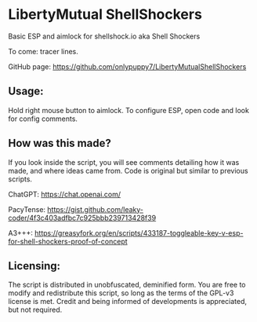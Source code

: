 # LibertyMutual ShellShockers
Basic ESP and aimlock for shellshock.io aka Shell Shockers

To come: tracer lines.

GitHub page: https://github.com/onlypuppy7/LibertyMutualShellShockers

## Usage:

Hold right mouse button to aimlock. To configure ESP, open code and look for config comments.

## How was this made?

If you look inside the script, you will see comments detailing how it was made, and where ideas came from. Code is original but similar to previous scripts.

ChatGPT: https://chat.openai.com/

PacyTense: https://gist.github.com/leaky-coder/4f3c403adfbc7c925bbb239713428f39

A3+++: https://greasyfork.org/en/scripts/433187-toggleable-key-v-esp-for-shell-shockers-proof-of-concept

## Licensing:

The script is distributed in unobfuscated, deminified form. You are free to modify and redistribute this script, so long as the terms of the GPL-v3 license is met. Credit and being informed of developments is appreciated, but not required.
